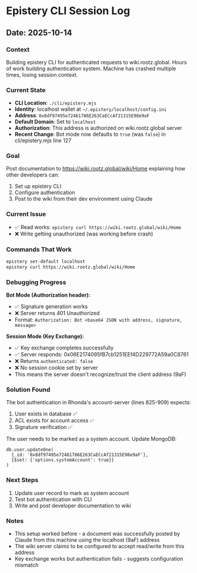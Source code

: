 # Epistery CLI Session Log
## Date: 2025-10-14

### Context
Building epistery CLI for authenticated requests to wiki.rootz.global. Hours of work building authentication system. Machine has crashed multiple times, losing session context.

### Current State
- **CLI Location**: `./cli/epistery.mjs`
- **Identity**: localhost wallet at `~/.epistery/localhost/config.ini`
- **Address**: `0x8df97495e72461786E263CaECcAf21315E98e9aF`
- **Default Domain**: Set to `localhost`
- **Authorization**: This address is authorized on wiki.rootz.global server
- **Recent Change**: Bot mode now defaults to `true` (was `false`) in cli/epistery.mjs line 127

### Goal
Post documentation to https://wiki.rootz.global/wiki/Home explaining how other developers can:
1. Set up epistery CLI
2. Configure authentication
3. Post to the wiki from their dev environment using Claude

### Current Issue
- ✅ Read works: `epistery curl https://wiki.rootz.global/wiki/Home`
- ❌ Write getting unauthorized (was working before crash)

### Commands That Work
```bash
epistery set-default localhost
epistery curl https://wiki.rootz.global/wiki/Home
```

### Debugging Progress

**Bot Mode (Authorization header):**
- ✅ Signature generation works
- ❌ Server returns 401 Unauthorized
- Format: `Authorization: Bot <base64 JSON with address, signature, message>`

**Session Mode (Key Exchange):**
- ✅ Key exchange completes successfully
- ✅ Server responds: 0x06E2174095fB7cb1251EEf4D229772A59a0C8761
- ❌ Returns `authenticated: false`
- ❌ No session cookie set by server
- This means the server doesn't recognize/trust the client address (9aF)

### Solution Found

The bot authentication in Rhonda's account-server (lines 825-909) expects:
1. User exists in database ✅
2. ACL exists for account access ✅
3. Signature verification ✅

The user needs to be marked as a system account. Update MongoDB:
```
db.user.updateOne(
  {_id: '0x8df97495e72461786E263CaECcAf21315E98e9aF'},
  {$set: {'options.systemAccount': true}}
)
```

### Next Steps
1. Update user record to mark as system account
2. Test bot authentication with CLI
3. Write and post developer documentation to wiki

### Notes
- This setup worked before - a document was successfully posted by Claude from this machine using the localhost (9aF) address
- The wiki server claims to be configured to accept read/write from this address
- Key exchange works but authentication fails - suggests configuration mismatch